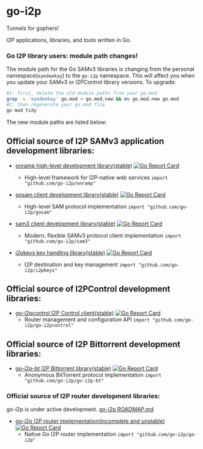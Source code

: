 go-i2p
======

Tunnels for gophers!

I2P applications, libraries, and tools written in Go.

### Go I2P library users: module path changes!

The module path for the Go SAMv3 libraries is changing from the personal namespace(`eyedeekay`) to the `go-i2p` namespace.
This will affect you when you update your SAMv3 or I2PControl library versions.
To upgrade:

```sh
#1: first, delete the old module paths from your go.mod
grep -v 'eyedeekay' go.mod > go.mod.new && mv go.mod.new go.mod
#2: then regenerate your go.mod file
go mod tidy
```

The new module paths are listed below:

## Official source of I2P SAMv3 application development libraries:

* [onramp high-level development library(stable)](https://github.com/go-i2p/onramp) [![Go Report Card](https://goreportcard.com/badge/github.com/go-i2p/onramp)](https://goreportcard.com/report/github.com/go-i2p/onramp)
  - High-level framework for I2P-native web services
  `import "github.com/go-i2p/onramp"`

* [gosam client development library(stable)](https://github.com/go-i2p/gosam) [![Go Report Card](https://goreportcard.com/badge/github.com/go-i2p/gosam)](https://goreportcard.com/report/github.com/go-i2p/gosam)
  - High-level SAM protocol implementation
  `import "github.com/go-i2p/gosam"`

* [sam3 client development library(stable)](https://github.com/go-i2p/sam3) [![Go Report Card](https://goreportcard.com/badge/github.com/go-i2p/sam3)](https://goreportcard.com/report/github.com/go-i2p/sam3)
  - Modern, flexible SAMv3 protocol client implementation
  `import "github.com/go-i2p/sam3"`

* [i2pkeys key handling library(stable)](https://github.com/go-i2p/i2pkeys) [![Go Report Card](https://goreportcard.com/badge/github.com/go-i2p/i2pkeys)](https://goreportcard.com/report/github.com/go-i2p/i2pkeys)
  - I2P destination and key management
  `import "github.com/go-i2p/i2pkeys"`

## Official source of I2PControl development libraries:

* [go-i2pcontrol I2P Control client(stable)](https://github.com/go-i2p/go-i2pcontrol) [![Go Report Card](https://goreportcard.com/badge/github.com/go-i2p/go-i2pcontrol)](https://goreportcard.com/report/github.com/go-i2p/go-i2pcontrol)
  - Router management and configuration API
  `import "github.com/go-i2p/go-i2pcontrol"`

## Official source of I2P Bittorrent development libraries:

* [go-i2p-bt I2P Bittorrent library(stable)](https://github.com/go-i2p/go-i2p-bt) [![Go Report Card](https://goreportcard.com/badge/github.com/go-i2p/go-i2p-bt)](https://goreportcard.com/report/github.com/go-i2p/go-i2p-bt)
  - Anonymous BitTorrent protocol implementation
  `import "github.com/go-i2p/go-i2p-bt"`

### Official source of I2P router development libraries:

go-i2p is under active development. [go-i2p ROADMAP.md](https://github.com/go-i2p/go-i2p/blob/master/ROADMAP.md)

* [go-i2p I2P router implementation(incomplete and unstable)](https://github.com/go-i2p/go-i2p) [![Go Report Card](https://goreportcard.com/badge/github.com/go-i2p/go-i2p)](https://goreportcard.com/report/github.com/go-i2p/go-i2p)
  - Native Go I2P router implementation
  `import "github.com/go-i2p/go-i2p"`

[Go Report Card]: https://goreportcard.com/badge/go-i2p